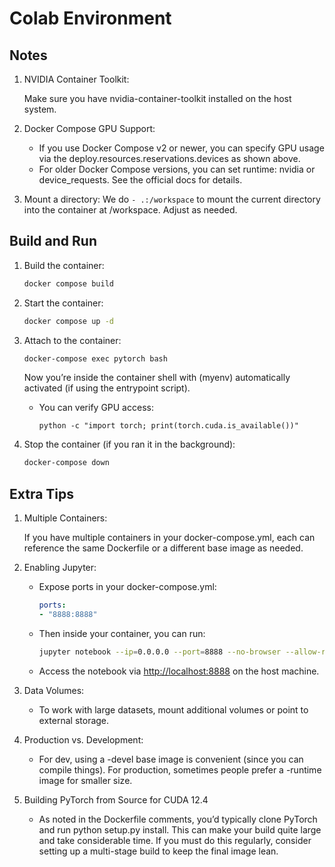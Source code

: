 # Colab Environment

## Notes

1. NVIDIA Container Toolkit:

    Make sure you have nvidia-container-toolkit installed on the host system.

1. Docker Compose GPU Support:

    - If you use Docker Compose v2 or newer, you can specify GPU usage via the deploy.resources.reservations.devices as shown above.
    - For older Docker Compose versions, you can set runtime: nvidia or device_requests. See the official docs for details.

1. Mount a directory:
    We do `- .:/workspace` to mount the current directory into the container at /workspace. Adjust as needed.

## Build and Run

1. Build the container:

    ```bash
    docker compose build
    ```

1. Start the container:

    ```bash
    docker compose up -d
    ```

1. Attach to the container:

    ```bash
    docker-compose exec pytorch bash
    ```

    Now you’re inside the container shell with (myenv) automatically activated (if using the entrypoint script).

    - You can verify GPU access:

        ```
        python -c "import torch; print(torch.cuda.is_available())"
        ```

1. Stop the container (if you ran it in the background):

    ```bash
    docker-compose down
    ```

## Extra Tips

1. Multiple Containers:

    If you have multiple containers in your docker-compose.yml, each can reference the same Dockerfile or a different base image as needed.

2. Enabling Jupyter:

    - Expose ports in your docker-compose.yml:

        ```yaml
        ports:
        - "8888:8888"
        ```

    - Then inside your container, you can run:

        ```bash
        jupyter notebook --ip=0.0.0.0 --port=8888 --no-browser --allow-root
        ```

    - Access the notebook via [http://localhost:8888](http://localhost:8888) on the host machine.

1. Data Volumes:

    - To work with large datasets, mount additional volumes or point to external storage.

1. Production vs. Development:

    - For dev, using a -devel base image is convenient (since you can compile things). For production, sometimes people prefer a -runtime image for smaller size.

1. Building PyTorch from Source for CUDA 12.4

    - As noted in the Dockerfile comments, you’d typically clone PyTorch and run python setup.py install. This can make your build quite large and take considerable time. If you must do this regularly, consider setting up a multi-stage build to keep the final image lean.